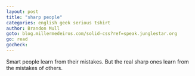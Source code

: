 ```yaml
---
layout: post
title: "sharp people"
categories: english geek serious tshirt
author: Brandon Mull
goto: blog.millermedeiros.com/solid-css?ref=speak.junglestar.org
go: read
gocheck:
---
```

Smart people learn from their mistakes. But the real sharp ones learn from the mistakes of others.
